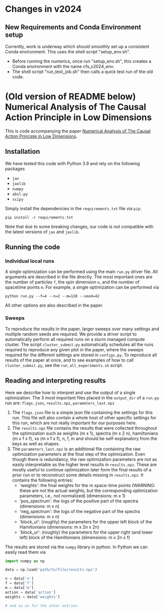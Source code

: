 # Changes in v2024

## New Requirements and Conda Environment setup

Currently, work is underway which should smoothly set up a consistent Conda environment. This uses the shell script "setup_env.sh".

* Before running the numerics, once run "setup_env.sh", this creates a Conda environment with the name cfs_v2024_env.
* The shell script "run_test_job.sh" then calls a quick test run of the old code.

# (Old version of README below) Numerical Analysis of The Causal Action Principle in Low Dimensions

This is code accompanying the paper [Numerical Analysis of The Causal Action Principle in Low Dimensions](https://arxiv.org/abs/2201.06382).

## Installation

We have tested this code with Python 3.9 and rely on the following packages

* `jax`
* `jaxlib`
* `numpy`
* `absl-py`
* `scipy`

Simply install the dependencies in the `requirements.txt` file via `pip`:

```pip install -r requirements.txt```

Note that due to some breaking changes, our code is not compatible with the latest versions of `jax` and `jaxlib`.


## Running the code

### Individual local runs

A single optimization can be performed using the main `run.py` driver file.
All arguments are described in the file directly. The most important ones are
the number of particles `f`, the spin dimension `n`, and the number of
spacetime points `m`. For example, a single optimization can be performed via

```python run.py --f=4 --n=2 --m=128 --seed=42```

All other options are also described in the paper.

### Sweeps

To reproduce the results in the paper, larger sweeps over many settings and
multiple random seeds are required. We provide a driver script to automatically
perform all required runs on a slurm managed compute cluster. The script
`cluster_submit.py` automatically schedules all the runs required to reproduce
any given plot in the paper, where the sweeps required for the different 
settings are stored in `configs.py`. To reproduce all results of the paper at
once, and to see examples of how to call `cluster_submit.py`, see the 
`run_all_experiments.sh` script.

## Reading and interpreting results

Here we describe how to interpret and use the output of a single optimization.
The 3 most important files placed in the `output_dir` of a `run.py` run are:
`flags.json`, `results.npz`, `parameters_last.npz`

1. The `flags.json` file is a simple json file containing the settings for this run.
This file will also contain a whole host of other specific settings for this run, which are not really important for our purposes here.
2. The `results.npz` file contains the results that were collected throughout the optimization such as weights (m x 1), spectra (m x 2 n), hamiltonians (m x f x f), xs (m x f x f), n, f, m and should be self-explanatory from the keys as well as shapes.
4. The `parameters_last.npz` is an additional file containing the raw optimization parameters at the final step of the optimization. Even though there is redundancy, the raw optimization parameters are not as easily interpretable as the higher level results in `results.npz`. These are mostly useful to continue optimization later form the final results of a prior run or to reconstruct some details missing in `results.npz`. It contains the following entries:
    * 'weights': the final weights for the m space-time points (WARNING: these are not the actual weights, but the corresponding optimization parameters, i.e., not normalized) (dimensions: m x 1)
    * 'pos_spectrum': the logs of the positive part of the spectra (dimensions: m x n)
    * 'neg_spectrum': the logs of the negative part of the spectra (dimensions: m x n)
    * 'block_ul': (roughly) the parameters for the upper left block of the Hamiltonians (dimensions: m x 2n x 2n)
    * 'block_ur': (roughly) the parameters for the upper right (and lower left) block of the Hamiltonians (dimensions: m x 2n x f)

The results are stored via the `numpy` library in python. In Python we can easily read them via

```py
import numpy as np

data = np.load('path/to/file/results.npz')

n = data['n']
f = data['f']
m = data['m']
action = data['action']
weights = data['weights']

# and so on for the other entries
```
